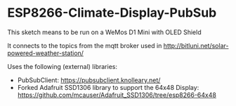 # ESP8266-Climate-Display-PubSub
This sketch means to be run on a WeMos D1 Mini with OLED Shield

It connects to the topics from the mqtt broker used in 
http://bitluni.net/solar-powered-weather-station/

Uses the following (external) libraries:
* PubSubClient: https://pubsubclient.knolleary.net/
* Forked Adafruit SSD1306 library to support the 64x48 Display: https://github.com/mcauser/Adafruit_SSD1306/tree/esp8266-64x48
